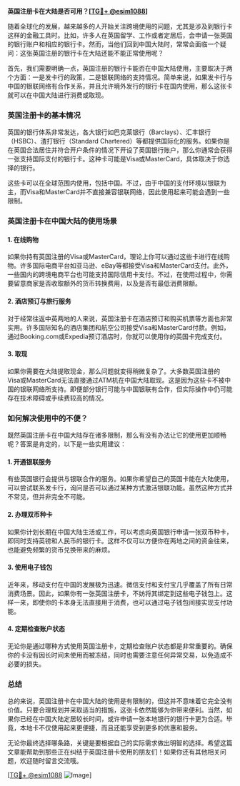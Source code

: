 **英国注册卡在大陆是否可用？[[TG💪+ @esim1088](https://t.me/s/esim1088)]**

随着全球化的发展，越来越多的人开始关注跨境使用的问题，尤其是涉及到银行卡这样的金融工具时。比如，许多人在英国留学、工作或者定居后，会申请一张英国的银行账户和相应的银行卡。然而，当他们回到中国大陆时，常常会面临一个疑问：这张英国注册的银行卡在大陆还能不能正常使用呢？

首先，我们需要明确一点，英国注册的银行卡能否在中国大陆使用，主要取决于两个方面：一是发卡行的政策，二是银联网络的支持情况。简单来说，如果发卡行与中国的银联网络有合作关系，并且允许境外发行的银行卡在国内使用，那么这张卡就可以在中国大陆进行消费或取现。

### **英国注册卡的基本情况**

英国的银行体系非常发达，各大银行如巴克莱银行（Barclays）、汇丰银行（HSBC）、渣打银行（Standard Chartered）等都提供国际化的服务。如果你是在英国合法居住并符合开户条件的情况下开设了英国银行账户，那么你通常会获得一张支持国际支付的银行卡。这种卡可能是Visa或MasterCard，具体取决于你选择的银行。

这些卡可以在全球范围内使用，包括中国。不过，由于中国的支付环境以银联为主，而Visa和MasterCard并不直接兼容银联网络，因此使用起来可能会遇到一些限制。

### **英国注册卡在中国大陆的使用场景**

#### **1. 在线购物**
如果你持有英国注册的Visa或MasterCard，理论上你可以通过这些卡进行在线购物。许多国际电商平台如亚马逊、eBay等都接受Visa和MasterCard支付。此外，一些国内的跨境电商平台也可能支持国际信用卡支付。不过，在使用过程中，你需要留意商家是否收取额外的货币转换费用，以及是否有最低消费限额。

#### **2. 酒店预订与旅行服务**
对于经常往返中英两地的人来说，英国注册卡在酒店预订和购买机票等方面也非常实用。许多国际知名的酒店集团和航空公司接受Visa和MasterCard付款。例如，通过Booking.com或Expedia预订酒店时，你就可以使用你的英国卡完成支付。

#### **3. 取现**
如果你需要在大陆提取现金，那么问题就变得稍微复杂了。大多数英国注册的Visa或MasterCard无法直接通过ATM机在中国大陆取现。这是因为这些卡不被中国的银联网络所支持。即便部分银行可能与中国银联有合作，但实际操作中仍可能存在技术障碍或手续费较高的情况。

### **如何解决使用中的不便？**

既然英国注册卡在中国大陆存在诸多限制，那么有没有办法让它的使用更加顺畅呢？答案是肯定的，以下是一些实用建议：

#### **1. 开通银联服务**
有些英国银行会提供与银联合作的服务。如果你希望自己的英国卡能在大陆使用，可以尝试联系发卡行，询问是否可以通过某种方式激活银联功能。虽然这种方式并不常见，但并非完全不可能。

#### **2. 办理双币种卡**
如果你计划长期在中国大陆生活或工作，可以考虑向英国银行申请一张双币种卡，即同时支持英镑和人民币的银行卡。这样不仅可以方便你在两地之间的资金往来，也能避免频繁的货币兑换带来的麻烦。

#### **3. 使用电子钱包**
近年来，移动支付在中国的发展极为迅速。微信支付和支付宝几乎覆盖了所有日常消费场景。因此，如果你有一张英国注册卡，不妨将其绑定到这些电子钱包上。这样一来，即使你的卡本身无法直接用于消费，也可以通过电子钱包间接实现支付功能。

#### **4. 定期检查账户状态**
无论你是通过哪种方式使用英国注册卡，定期检查账户状态都是非常重要的。确保你的卡没有因长时间未使用而被冻结，同时也需要注意任何异常交易，以免造成不必要的损失。

### **总结**

总的来说，英国注册卡在中国大陆的使用是有限制的，但这并不意味着它完全没有价值。只要合理规划并采取适当的措施，这张卡依然能够为你带来便利。当然，如果你已经在中国大陆定居较长时间，或许申请一张本地银行的银行卡更为合适。毕竟，本地卡不仅使用起来更便捷，而且还能享受到更多的优惠和服务。

无论你最终选择哪条路，关键是要根据自己的实际需求做出明智的选择。希望这篇文章能帮助到那些正在纠结于英国注册卡使用的朋友们！如果你还有其他相关问题，欢迎随时留言交流哦。

[[TG💪+ @esim1088](https://t.me/s/esim1088) ![Image](https://i.postimg.cc/4NQfJmqS/Snipaste-2025-05-13-00-14-12.png)]